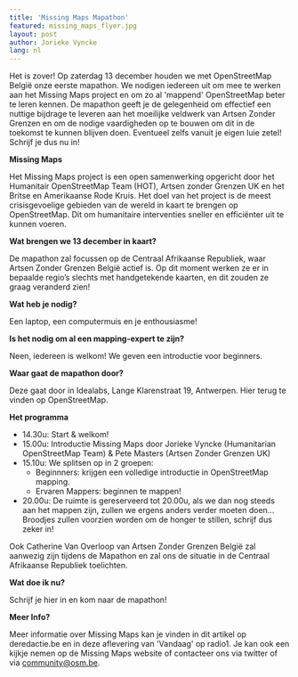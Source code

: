 ```yaml
---
title: 'Missing Maps Mapathon'
featured: missing_maps_flyer.jpg
layout: post
author: Jorieke Vyncke
lang: nl
---
```


Het is zover! Op zaterdag 13 december houden we met OpenStreetMap België onze eerste mapathon. We nodigen iedereen uit om mee te werken aan het Missing Maps project en om zo al 'mappend' OpenStreetMap beter te leren kennen. De mapathon geeft je de gelegenheid om effectief een nuttige bijdrage te leveren aan het moeilijke veldwerk van Artsen Zonder Grenzen en om de nodige vaardigheden op te bouwen om dit in de toekomst te kunnen blijven doen. Eventueel zelfs vanuit je eigen luie zetel!
Schrijf je dus nu in!

**Missing Maps**

Het Missing Maps project is een open samenwerking opgericht door het Humanitair OpenStreetMap Team (HOT), Artsen zonder Grenzen UK en het Britse en Amerikaanse Rode Kruis. Het doel van het project is de meest crisisgevoelige gebieden van de wereld in kaart te brengen op OpenStreetMap. Dit om humanitaire interventies sneller en efficiënter uit te kunnen voeren.

**Wat brengen we 13 december in kaart?**

De mapathon zal focussen op de Centraal Afrikaanse Republiek, waar Artsen Zonder Grenzen België actief is. Op dit moment werken ze er in bepaalde regio’s slechts met handgetekende kaarten, en dit zouden ze graag veranderd zien!

**Wat heb je nodig?**

Een laptop, een computermuis en je enthousiasme!

**Is het nodig om al een mapping-expert te zijn?**

Neen, iedereen is welkom! We geven een introductie voor beginners.

**Waar gaat de mapathon door?**

Deze gaat door in Idealabs, Lange Klarenstraat 19, Antwerpen. Hier terug te vinden op OpenStreetMap.

**Het programma**

- 14.30u: Start & welkom!
- 15.00u: Introductie Missing Maps door Jorieke Vyncke (Humanitarian OpenStreetMap Team) & Pete Masters (Artsen Zonder Grenzen UK)
- 15.10u: We splitsen op in 2 groepen:
  - Beginnners: krijgen een volledige introductie in OpenStreetMap mapping.
  - Ervaren Mappers: beginnen te mappen!
- 20.00u: De ruimte is gereserveerd tot 20.00u, als we dan nog steeds aan het mappen zijn, zullen we ergens anders verder moeten doen... Broodjes zullen voorzien worden om de honger te stillen, schrijf dus zeker in!

Ook Catherine Van Overloop van Artsen Zonder Grenzen België zal aanwezig zijn tijdens de Mapathon en zal ons de situatie in de Centraal Afrikaanse Republiek toelichten.

**Wat doe ik nu?**

Schrijf je hier in en kom naar de mapathon!

**Meer Info?**

Meer informatie over Missing Maps kan je vinden in dit artikel op deredactie.be en in deze aflevering van 'Vandaag' op radio1. Je kan ook een kijkje nemen op de Missing Maps website of contacteer ons via twitter of via community@osm.be.
